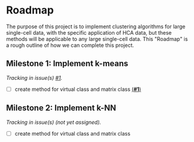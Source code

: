 # Roadmap

The purpose of this project is to implement clustering algorithms for large single-cell data, with the specific application of HCA data, but these methods will be applicable to any large single-cell data. This "Roadmap" is a rough outline of how we can complete this project.  

## Milestone 1: Implement k-means
*Tracking in issue(s) [#1](https://github.com/drisso/beachball/issues/1).* 

- [ ] create method for virtual class and matrix class [(**#1**)](https://github.com/drisso/beachball/issues/1) 

## Milestone 2: Implement k-NN
*Tracking in issue(s) (not yet assigned).*

- [ ] create method for virtual class and matrix class
